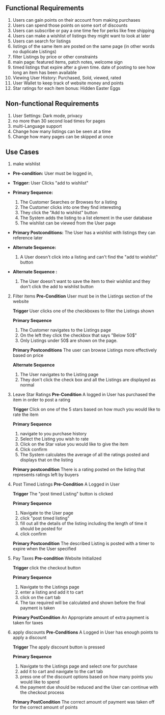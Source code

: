 
## Functional Requirements

1. Users can gain points on their account from making purchases
2. Users can spend those points on some sort of discounts
3. Users can subscribe or pay a one time fee for perks like free shipping
4. Users can make a wishlist of listings they might want to look at later
5. Users can search for listings
6. listings of the same item are posted on the same page (in other words no duplicate Listings)
7. filter Listings by price or other constraints
8. main page: featured items, patch notes, welcome sign
9. timed listings that expire after a given time. date of posting to see how long an item has been available
10. Viewing User History: Purchased, Sold, viewed, rated
11. User Wallet to keep track of website money and points
12. Star ratings for each item
bonus: Hidden Easter Eggs 

## Non-functional Requirements

1. User Settings: Dark mode, privacy
2. no more than 30 second load times for pages
3. multi-Language support 
4. Change how many listings can be seen at a time
5. Change how many pages can be skipped at once

## Use Cases

1. make wishlist
- **Pre-condition:** User must be logged in, 

- **Trigger:** User Clicks "add to wishlist" 

- **Primary Sequence:**
  
  1. The Customer Searches or Browses for a listing
  2. The Customer clicks into one they find interesting
  3. They click the "Add to wishlist" button
  4. The System adds the listing to a list element in the user database
  5. The wishlist can be viewed from the User page

- **Primary Postconditions:** The User has a wishlist with listings they can reference later 

- **Alternate Sequence:** 
  
  1. A User doesn't click into a listing and can't find the "add to wishlist" button

- **Alternate Sequence <optional>:**
  
  1. The User doesn't want to save the item to their wishlist and they don't click the add to wishlist button

2. Filter items 
   **Pre-Condition** User must be in the Listings section of the website

   **Trigger** User clicks one of the checkboxes to filter the Listings shown

   **Primary Sequence**
   1. The Customer navigates to the Listings page
   2. On the left they click the checkbox that says "Below 50$"
   3. Only Listings under 50$ are shown on the page.

   **Primary Postconditions** The user can browse Listings more effectively based on price

   **Alternate Sequence**
   1. The User navigates to the Listing page
   2. They don't click the check box and all the Listings are displayed as normal

3. Leave Star Ratings
	**Pre-Condition** A logged in User has purchased the item in order to post a rating

	**Trigger** Click on one of the 5 stars based on how much you would like to rate the item

	**Primary Sequence**
	1. navigate to you purchase history
	2. Select the Listing you wish to rate
	3. Click on the Star value you would like to give the item
	4. Click confirm
	5. The System calculates the average of all the ratings posted and displays that on the listing

	**Primary postcondition** There is a rating posted on the listing that represents ratings left by buyers

4. Post Timed Listings
	**Pre-Condition** A Logged in User

	**Trigger** The "post timed Listing" button is clicked

	**Primary Sequence**
	1. Navigate to the User page
	2. click "post timed listing"
	3. fill out all the details of the listing including the length of time it should be posted for
	4. click confirm
	
	**Primary Postcondition** The described Listing is posted with a timer to expire when the User specified
5. Pay Taxes
	**Pre-condition** Website Initialized

	**Trigger** click the checkout button

	**Primary Sequence**
	1. Navigate to the Listings page
	2. enter a listing and add it to cart
	3. click on the cart tab
	4. The tax required will be calculated and shown before the final payment is taken

	**Primary PostCondition** An Appropriate amount of extra payment is taken for taxes
6. apply discounts
	**Pre-Conditions** A Logged in User has enough points to apply a discount

	**Trigger** The apply discount button is pressed

	**Primary Sequence**
	1. Navigate to the Listings page and select one for purchase
	2. add it to cart and navigate to the cart tab
	3. press one of the discount options based on how many points you would like to spend
	4. the payment due should be reduced and the User can continue with the checkout process

	**Primary PostCondition** The correct amount of payment was taken off for the correct amount of points
